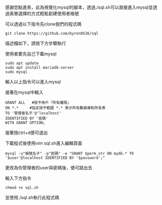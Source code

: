感謝您點進來，此為視覺化mysql的腳本，透過./sql.sh可以直接進入mysql並透過表單選擇的方式輕鬆創建使用者帳號

可以透過以下指令先clone我們的程式碼
```
git clone https://github.com/byron0526/sql
```
描述檔如下，請按下方步驟執行

使用者要先自己下載mysql
```
sudo apt update
sudo apt install mariadb-server
sudo mysql
```
輸入以上指令可以進入mysql

接著在mysql中輸入
```
GRANT ALL   #授予用戶「所有權限」
ON *.*     #指定授予範圍 *.* 表示所有數據庫和所有表
TO '管理者名子'@'localhost'
IDENTIFIED BY '密碼'
WITH GRANT OPTION;
```
接著按ctrl+d便可退出


下載程式後使用vim sql.sh進入編輯頁面
```
mysql -u"帳號名子" -p"密碼" -e "GRANT $perm_str ON mydb.* TO '$user'@localhost IDENTIFIED BY '$password';"
```
更改為你管理者的user與密碼後，便可跳出去

輸入下方指令
```
chmod +x sql.sh
```
並使用./sql.sh執行此程式碼

